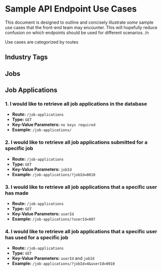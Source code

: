 Sample API Endpoint Use Cases
========
This document is designed to outline and concisely illustrate _some_ sample use cases that the front-end team may encounter. This will hopefully reduce confusion on which endpoints should be used for different scenarios. /n 
 
Use cases are categorized by routes


## Industry Tags

## Jobs

## Job Applications

### 1. I would like to retrieve all job applications in the database
   * **Route:**   ```/job-applications```
   * **Type:** ```GET```
   * **Key-Value Parameters:** ```no keys required``` 
   * **Example:** ```/job-applications/```

### 2. I would like to retrieve all job applications submitted for a specific job
   * **Route:**   ```/job-applications```
   * **Type:** ```GET```
   * **Key-Value Parameters:** ```jobId``` 
   * **Example:** ```/job-applications/?jobId=0010```

### 3. I would like to retrieve all job applications that a specific user has made
   * **Route:**   ```/job-applications```
   * **Type:** ```GET```
   * **Key-Value Parameters:** ```userId``` 
   * **Example:** ```/job-applications/?userId=007```

### 4. I would like to retrieve all job applications that a specific user has used for a specific job
   * **Route:**   ```/job-applications```
   * **Type:** ```GET```
   * **Key-Value Parameters:** ```userId``` and ```jobId```
   * **Example:** ```/job-applications/?jobId=4&userId=0010```



   
